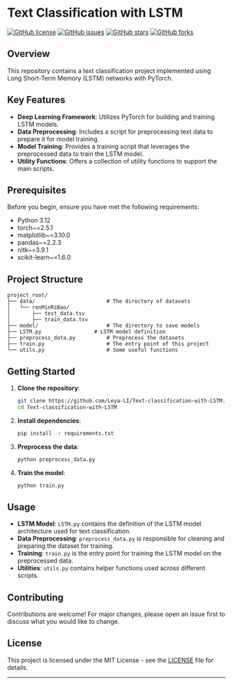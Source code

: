 # Text Classification with LSTM
[![GitHub license](https://img.shields.io/badge/license-MIT-blue.svg)](https://github.com/Leya-LI/Text-classification-with-LSTM/blob/main/LICENSE)
[![GitHub issues](https://img.shields.io/github/issues/Leya-LI/LLM-API-Explorer.svg)](https://github.com/Leya-LI/Text-classification-with-LSTM/issues)
[![GitHub stars](https://img.shields.io/github/stars/Leya-LI/LLM-API-Explorer.svg)](https://github.com/Leya-LI/Text-classification-with-LSTM/stargazers)
[![GitHub forks](https://img.shields.io/github/forks/Leya-LI/LLM-API-Explorer.svg)](https://github.com/Leya-LI/Text-classification-with-LSTM/network)

## Overview

This repository contains a text classification project implemented using Long Short-Term Memory (LSTM) networks with PyTorch. 

## Key Features

- **Deep Learning Framework**: Utilizes PyTorch for building and training LSTM models.
- **Data Preprocessing**: Includes a script for preprocessing text data to prepare it for model training.
- **Model Training**: Provides a training script that leverages the preprocessed data to train the LSTM model.
- **Utility Functions**: Offers a collection of utility functions to support the main scripts.

## Prerequisites

Before you begin, ensure you have met the following requirements:

- Python 3.12
- torch~=2.5.1
- matplotlib~=3.10.0
- pandas~=2.2.3
- nltk~=3.9.1
- scikit-learn~=1.6.0

## Project Structure

```
project_root/
├── data/						# The directory of datasets
│   └── renMinRiBao/
│       ├── test_data.tsv
│       ├── train_data.tsv
├── model/						# The directory to save models
├── LSTM.py					# LSTM model definition
├── preprocess_data.py			# Preprocess the datasets
├── train.py					# The entry point of this project
└── utils.py					# Some useful functions
```

## Getting Started

1. **Clone the repository**:
   ```bash
   git clone https://github.com/Leya-LI/Text-classification-with-LSTM.git
   cd Text-classification-with-LSTM
   ```

2. **Install dependencies**:
   ```bash
   pip install -r requirements.txt
   ```

3. **Preprocess the data**:
   ```bash
   python preprocess_data.py
   ```

4. **Train the model**:
   ```bash
   python train.py
   ```

## Usage

- **LSTM Model**: `LSTM.py` contains the definition of the LSTM model architecture used for text classification.
- **Data Preprocessing**: `preprocess_data.py` is responsible for cleaning and preparing the dataset for training.
- **Training**: `train.py` is the entry point for training the LSTM model on the preprocessed data.
- **Utilities**: `utils.py` contains helper functions used across different scripts.

## Contributing

Contributions are welcome! For major changes, please open an issue first to discuss what you would like to change.

## License

This project is licensed under the MIT License - see the [LICENSE](https://github.com/Leya-LI/Text-classification-with-LSTM/blob/main/LICENSE) file for details.

---

